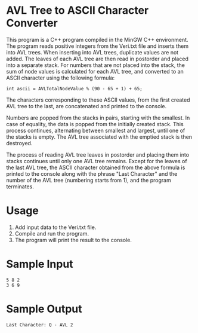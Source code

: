 # AVL Tree to ASCII Character Converter
This program is a C++ program compiled in the MinGW C++ environment. The program reads positive integers from the Veri.txt file and inserts them into AVL trees. When inserting into AVL trees, duplicate values are not added. The leaves of each AVL tree are then read in postorder and placed into a separate stack. For numbers that are not placed into the stack, the sum of node values is calculated for each AVL tree, and converted to an ASCII character using the following formula:
```
int ascii = AVLTotalNodeValue % (90 - 65 + 1) + 65;
```
The characters corresponding to these ASCII values, from the first created AVL tree to the last, are concatenated and printed to the console.

Numbers are popped from the stacks in pairs, starting with the smallest. In case of equality, the data is popped from the initially created stack. This process continues, alternating between smallest and largest, until one of the stacks is empty. The AVL tree associated with the emptied stack is then destroyed.

The process of reading AVL tree leaves in postorder and placing them into stacks continues until only one AVL tree remains. Except for the leaves of the last AVL tree, the ASCII character obtained from the above formula is printed to the console along with the phrase "Last Character" and the number of the AVL tree (numbering starts from 1), and the program terminates.

# Usage
1) Add input data to the Veri.txt file.
2) Compile and run the program.
3) The program will print the result to the console.

# Sample Input
```
5 8 2
3 6 9
```
# Sample Output
```
Last Character: Q - AVL 2
```
